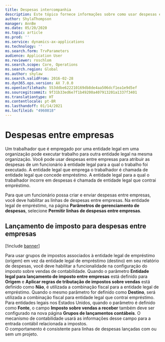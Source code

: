 ```yaml
---
title: Despesas intercompanhia
description: Este tópico fornece informações sobre como usar despesas entre empresas para atribuir as despesas de um funcionário à entidade legal para a qual o trabalho foi executado.
author: ShylaThompson
manager: AnnBe
ms.date: 05/20/2020
ms.topic: article
ms.prod: ''
ms.service: dynamics-ax-applications
ms.technology: ''
ms.search.form: TrvParameters
audience: Application User
ms.reviewer: roschlom
ms.search.scope: Core, Operations
ms.search.region: Global
ms.author: shylaw
ms.search.validFrom: 2016-02-28
ms.dyn365.ops.version: AX 7.0.0
ms.openlocfilehash: 553ddbe622210169db8de4aa506dcf1ea1e9d5ef
ms.sourcegitcommit: 9f31b33ed6e7f1b49200a407913201a1337f3401
ms.translationtype: HT
ms.contentlocale: pt-BR
ms.lasthandoff: 01/14/2021
ms.locfileid: "4960818"
---
```

# <a name="intercompany-expenses"></a>Despesas entre empresas

Um trabalhador que é empregado por uma entidade legal em uma organização pode executar trabalho para outra entidade legal na mesma organização. Você pode usar despesas entre empresas para atribuir as despesas de um funcionário à entidade legal para a qual o trabalho foi executado. A entidade legal que emprega o trabalhador é chamada de entidade legal que concede empréstimo. A entidade legal para a qual o trabalhador incorre em despesas é chamada de entidade legal que contrai empréstimo. 

Para que um funcionário possa criar e enviar despesas entre empresas, você deve habilitar as linhas de despesas entre empresas. Na entidade legal de empréstimo, na página **Parâmetros de gerenciamento de despesas**, selecione **Permitir linhas de despesas entre empresas**. 

## <a name="tax-posting-for-intercompany-expenses"></a>Lançamento de imposto para despesas entre empresas

[!include [banner](../includes/banner.md)]

Para usar grupos de impostos associados à entidade legal de empréstimo (origem) em vez da entidade legal de empréstimo (destino) em seu relatório de despesas, você deve habilitar a funcionalidade na configuração do imposto sobre vendas de contabilidade. Quando o parâmetro **Entidade legal para lançamento de imposto entre empresas** está definido para **Origem** e **Aplicar regras de tributação de impostos sobre vendas** está definido como **Não**, é utilizada a combinação fiscal para a entidade legal de empréstimo. Quando o mesmo parâmetro for definido como **Destino**, será utilizada a combinação fiscal para entidade legal que contrai empréstimo. Para entidades legais nos Estados Unidos, quando o parâmetro é definido como **Fonte**, o campo **Imposto sobre vendas a receber** também deve ser configurado na nova página **Grupos de lançamentos contábeis**. O mecanismo de contabilidade usará as informações desse campo para a entrada contábil relacionada a impostos.   
O comportamento é consistente para linhas de despesas lançadas com ou sem um projeto.  
